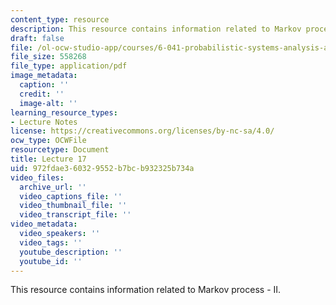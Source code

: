 ```yaml
---
content_type: resource
description: This resource contains information related to Markov process - II.
draft: false
file: /ol-ocw-studio-app/courses/6-041-probabilistic-systems-analysis-and-applied-probability-fall-2010/972fdae360329552b7bcb932325b734a_MIT6_041F10_L17.pdf
file_size: 558268
file_type: application/pdf
image_metadata:
  caption: ''
  credit: ''
  image-alt: ''
learning_resource_types:
- Lecture Notes
license: https://creativecommons.org/licenses/by-nc-sa/4.0/
ocw_type: OCWFile
resourcetype: Document
title: Lecture 17
uid: 972fdae3-6032-9552-b7bc-b932325b734a
video_files:
  archive_url: ''
  video_captions_file: ''
  video_thumbnail_file: ''
  video_transcript_file: ''
video_metadata:
  video_speakers: ''
  video_tags: ''
  youtube_description: ''
  youtube_id: ''
---
```

This resource contains information related to Markov process - II.